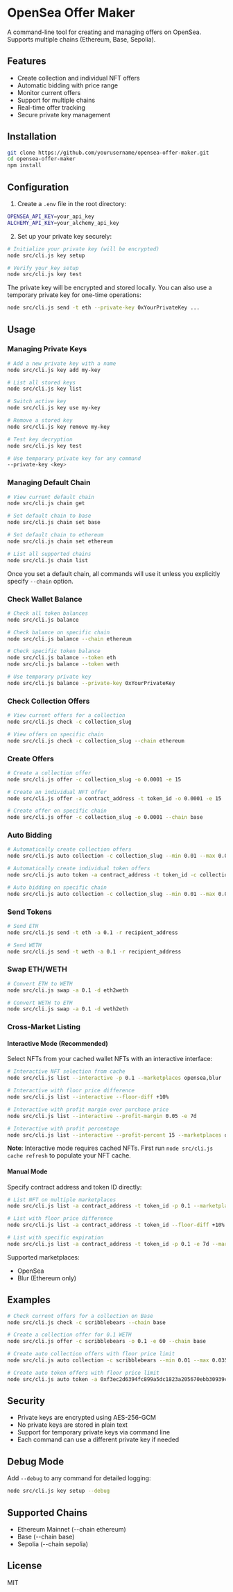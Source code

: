 # OpenSea Offer Maker

A command-line tool for creating and managing offers on OpenSea. Supports multiple chains (Ethereum, Base, Sepolia).

## Features
- Create collection and individual NFT offers
- Automatic bidding with price range
- Monitor current offers
- Support for multiple chains
- Real-time offer tracking
- Secure private key management

## Installation

```bash
git clone https://github.com/yourusername/opensea-offer-maker.git
cd opensea-offer-maker
npm install
```

## Configuration

1. Create a `.env` file in the root directory:

```bash
OPENSEA_API_KEY=your_api_key
ALCHEMY_API_KEY=your_alchemy_api_key
```

2. Set up your private key securely:
```bash
# Initialize your private key (will be encrypted)
node src/cli.js key setup

# Verify your key setup
node src/cli.js key test
```

The private key will be encrypted and stored locally. You can also use a temporary private key for one-time operations:
```bash
node src/cli.js send -t eth --private-key 0xYourPrivateKey ...
```

## Usage

### Managing Private Keys
```bash
# Add a new private key with a name
node src/cli.js key add my-key

# List all stored keys
node src/cli.js key list

# Switch active key
node src/cli.js key use my-key

# Remove a stored key
node src/cli.js key remove my-key

# Test key decryption
node src/cli.js key test

# Use temporary private key for any command
--private-key <key>
```

### Managing Default Chain
```bash
# View current default chain
node src/cli.js chain get

# Set default chain to base
node src/cli.js chain set base

# Set default chain to ethereum
node src/cli.js chain set ethereum

# List all supported chains
node src/cli.js chain list
```

Once you set a default chain, all commands will use it unless you explicitly specify `--chain` option.

### Check Wallet Balance
```bash
# Check all token balances
node src/cli.js balance

# Check balance on specific chain
node src/cli.js balance --chain ethereum

# Check specific token balance
node src/cli.js balance --token eth
node src/cli.js balance --token weth

# Use temporary private key
node src/cli.js balance --private-key 0xYourPrivateKey
```

### Check Collection Offers
```bash
# View current offers for a collection
node src/cli.js check -c collection_slug

# View offers on specific chain
node src/cli.js check -c collection_slug --chain ethereum
```

### Create Offers
```bash
# Create a collection offer
node src/cli.js offer -c collection_slug -o 0.0001 -e 15

# Create an individual NFT offer
node src/cli.js offer -a contract_address -t token_id -o 0.0001 -e 15

# Create offer on specific chain
node src/cli.js offer -c collection_slug -o 0.0001 --chain base
```

### Auto Bidding
```bash
# Automatically create collection offers
node src/cli.js auto collection -c collection_slug --min 0.01 --max 0.035 --increment 0.0001 --interval 30 --floor-percentage 80

# Automatically create individual token offers
node src/cli.js auto token -a contract_address -t token_id -c collection_slug --min 0.01 --max 0.035 --increment 0.0001 --interval 30 --floor-percentage 80

# Auto bidding on specific chain
node src/cli.js auto collection -c collection_slug --min 0.01 --max 0.035 --chain ethereum
```

### Send Tokens
```bash
# Send ETH
node src/cli.js send -t eth -a 0.1 -r recipient_address

# Send WETH
node src/cli.js send -t weth -a 0.1 -r recipient_address
```

### Swap ETH/WETH
```bash
# Convert ETH to WETH
node src/cli.js swap -a 0.1 -d eth2weth

# Convert WETH to ETH
node src/cli.js swap -a 0.1 -d weth2eth
```

### Cross-Market Listing

#### Interactive Mode (Recommended)
Select NFTs from your cached wallet NFTs with an interactive interface:

```bash
# Interactive NFT selection from cache
node src/cli.js list --interactive -p 0.1 --marketplaces opensea,blur

# Interactive with floor price difference
node src/cli.js list --interactive --floor-diff +10%

# Interactive with profit margin over purchase price
node src/cli.js list --interactive --profit-margin 0.05 -e 7d

# Interactive with profit percentage
node src/cli.js list --interactive --profit-percent 15 --marketplaces opensea
```

**Note**: Interactive mode requires cached NFTs. First run `node src/cli.js cache refresh` to populate your NFT cache.

#### Manual Mode
Specify contract address and token ID directly:

```bash
# List NFT on multiple marketplaces
node src/cli.js list -a contract_address -t token_id -p 0.1 --marketplaces opensea,blur

# List with floor price difference
node src/cli.js list -a contract_address -t token_id --floor-diff +10% --marketplaces all

# List with specific expiration
node src/cli.js list -a contract_address -t token_id -p 0.1 -e 7d --marketplaces opensea,blur
```

Supported marketplaces:
- OpenSea
- Blur (Ethereum only)

## Examples

```bash
# Check current offers for a collection on Base
node src/cli.js check -c scribblebears --chain base

# Create a collection offer for 0.1 WETH
node src/cli.js offer -c scribblebears -o 0.1 -e 60 --chain base

# Create auto collection offers with floor price limit
node src/cli.js auto collection -c scribblebears --min 0.01 --max 0.035 --floor-percentage 80 --chain base

# Create auto token offers with floor price limit
node src/cli.js auto token -a 0xf3ec2d6394fc899a5dc1823a205670ebb30939cc -t 0 -c scribblebears --min 0.01 --max 0.035 --floor-percentage 80 --chain base
```

## Security
- Private keys are encrypted using AES-256-GCM
- No private keys are stored in plain text
- Support for temporary private keys via command line
- Each command can use a different private key if needed

## Debug Mode
Add `--debug` to any command for detailed logging:
```bash
node src/cli.js key setup --debug
```

## Supported Chains
- Ethereum Mainnet (--chain ethereum)
- Base (--chain base)
- Sepolia (--chain sepolia)

## License
MIT


